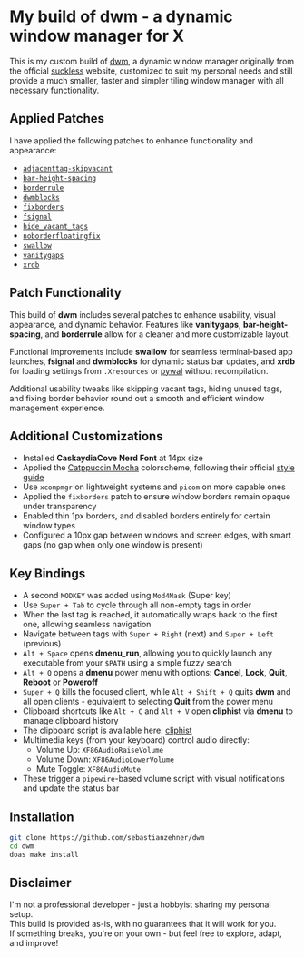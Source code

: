 # My build of dwm - a dynamic window manager for X

This is my custom build of [dwm](https://dwm.suckless.org/), a dynamic window manager originally from the official [suckless](https://suckless.org/) website, customized to suit my personal needs and still provide a much smaller, faster and simpler tiling window manager with all necessary functionality.

## Applied Patches

I have applied the following patches to enhance functionality and appearance:

- [`adjacenttag-skipvacant`](https://dwm.suckless.org/patches/adjacenttag/)
- [`bar-height-spacing`](https://dwm.suckless.org/patches/bar_height/)
- [`borderrule`](https://dwm.suckless.org/patches/borderrule/)
- [`dwmblocks`](https://github.com/ashish-yadav11/dwmblocks)
- [`fixborders`](https://dwm.suckless.org/patches/alpha/)
- [`fsignal`](https://dwm.suckless.org/patches/fsignal/)
- [`hide_vacant_tags`](https://dwm.suckless.org/patches/hide_vacant_tags/)
- [`noborderfloatingfix`](https://dwm.suckless.org/patches/noborder/)
- [`swallow`](https://dwm.suckless.org/patches/swallow/)
- [`vanitygaps`](https://dwm.suckless.org/patches/vanitygaps/)
- [`xrdb`](https://dwm.suckless.org/patches/xrdb/)

## Patch Functionality

This build of **dwm** includes several patches to enhance usability, visual appearance, and dynamic behavior. Features like **vanitygaps**, **bar-height-spacing**, and **borderrule** allow for a cleaner and more customizable layout.

Functional improvements include **swallow** for seamless terminal-based app launches, **fsignal** and **dwmblocks** for dynamic status bar updates, and **xrdb** for loading settings from `.Xresources` or [pywal](https://github.com/eylles/pywal16) without recompilation.

Additional usability tweaks like skipping vacant tags, hiding unused tags, and fixing border behavior round out a smooth and efficient window management experience.

## Additional Customizations

- Installed **CaskaydiaCove Nerd Font** at 14px size
- Applied the [Catppuccin Mocha](https://github.com/catppuccin/catppuccin) colorscheme, following their official [style guide](https://github.com/catppuccin/catppuccin/blob/main/docs/style-guide.md)
- Use `xcompmgr` on lightweight systems and `picom` on more capable ones
- Applied the `fixborders` patch to ensure window borders remain opaque under transparency
- Enabled thin 1px borders, and disabled borders entirely for certain window types
- Configured a 10px gap between windows and screen edges, with smart gaps (no gap when only one window is present)

## Key Bindings

- A second `MODKEY` was added using `Mod4Mask` (Super key)
- Use `Super + Tab` to cycle through all non-empty tags in order
- When the last tag is reached, it automatically wraps back to the first one, allowing seamless navigation
- Navigate between tags with `Super + Right` (next) and `Super + Left` (previous)
- `Alt + Space` opens **dmenu_run**, allowing you to quickly launch any executable from your `$PATH` using a simple fuzzy search
- `Alt + Q` opens a **dmenu** power menu with options: **Cancel**, **Lock**, **Quit**, **Reboot** or **Poweroff**
- `Super + Q` kills the focused client, while `Alt + Shift + Q` quits **dwm** and all open clients - equivalent to selecting **Quit** from the power menu
- Clipboard shortcuts like `Alt + C` and `Alt + V` open **cliphist** via **dmenu** to manage clipboard history
- The clipboard script is available here: [cliphist](https://github.com/sebastianzehner/cliphist)
- Multimedia keys (from your keyboard) control audio directly:
  - Volume Up: `XF86AudioRaiseVolume`
  - Volume Down: `XF86AudioLowerVolume`
  - Mute Toggle: `XF86AudioMute`
- These trigger a `pipewire`-based volume script with visual notifications and update the status bar

## Installation

```bash
git clone https://github.com/sebastianzehner/dwm
cd dwm
doas make install
```

## Disclaimer

I'm not a professional developer - just a hobbyist sharing my personal setup.  
This build is provided as-is, with no guarantees that it will work for you.  
If something breaks, you're on your own - but feel free to explore, adapt, and improve!
